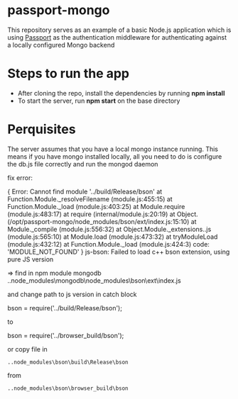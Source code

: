 passport-mongo
==============

This repository serves as an example of a basic Node.js application which is using [Passport](http://passportjs.org/) as the authentication middleware for authenticating against a locally configured Mongo backend

Steps to run the app
=====================
* After cloning the repo, install the dependencies by running **npm install**
* To start the server, run **npm start** on the base directory

Perquisites
============
The server assumes that you have a local mongo instance running. This means if you have mongo installed locally, all you need to do is configure the db.js file correctly and run the mongod daemon

fix error:

{ Error: Cannot find module '../build/Release/bson'
    at Function.Module._resolveFilename (module.js:455:15)
    at Function.Module._load (module.js:403:25)
    at Module.require (module.js:483:17)
    at require (internal/module.js:20:19)
    at Object.<anonymous> (/opt/passport-mongo/node_modules/bson/ext/index.js:15:10)
    at Module._compile (module.js:556:32)
    at Object.Module._extensions..js (module.js:565:10)
    at Module.load (module.js:473:32)
    at tryModuleLoad (module.js:432:12)
    at Function.Module._load (module.js:424:3) code: 'MODULE_NOT_FOUND' }
js-bson: Failed to load c++ bson extension, using pure JS version


=>
find in npm module mongodb ..node_modules\mongodb\node_modules\bson\ext\index.js

and change path to js version in catch block

bson = require('../build/Release/bson');

to

bson = require('../browser_build/bson');

or copy file in

    ..node_modules\bson\build\Release\bson

from

    ..node_modules\bson\browser_build\bson

